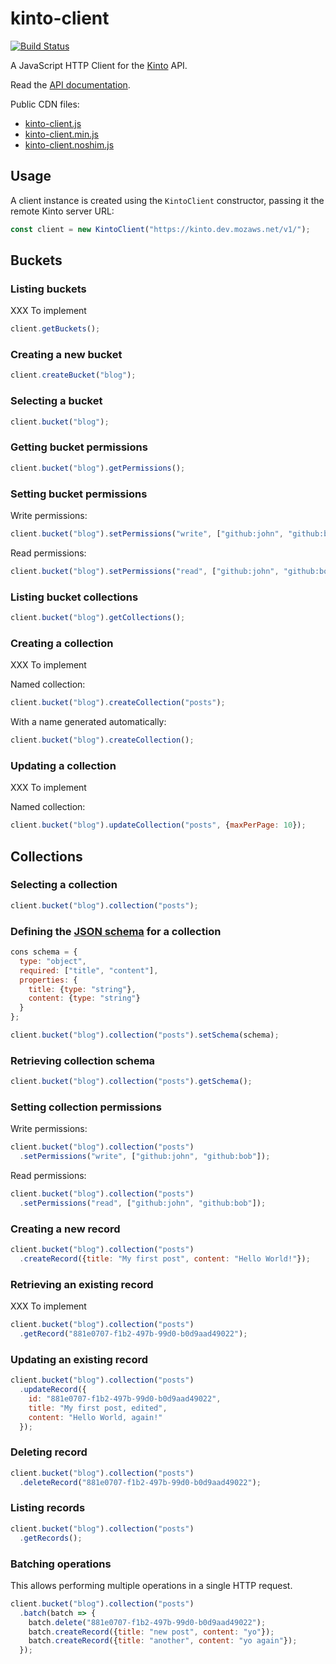 kinto-client
============

[![Build Status](https://travis-ci.org/Kinto/kinto-client.svg?branch=master)](https://travis-ci.org/Kinto/kinto-client)

A JavaScript HTTP Client for the [Kinto](http://kinto-storage.org/) API.

Read the [API documentation](https://doc.esdoc.org/github.com/Kinto/kinto-client/).

Public CDN files:

- [kinto-client.js](https://npmcdn.com/kinto-client/dist/kinto-client.js)
- [kinto-client.min.js](https://npmcdn.com/kinto-client/dist/kinto-client.min.js)
- [kinto-client.noshim.js](https://npmcdn.com/kinto-client/dist/kinto-client.noshim.js)

## Usage

A client instance is created using the `KintoClient` constructor, passing it the remote Kinto server URL:

```js
const client = new KintoClient("https://kinto.dev.mozaws.net/v1/");
```

## Buckets

### Listing buckets

XXX To implement

```js
client.getBuckets();
```

### Creating a new bucket

```js
client.createBucket("blog");
```

### Selecting a bucket

```js
client.bucket("blog");
```

### Getting bucket permissions

```js
client.bucket("blog").getPermissions();
```

### Setting bucket permissions

Write permissions:

```js
client.bucket("blog").setPermissions("write", ["github:john", "github:bob"]);
```

Read permissions:

```js
client.bucket("blog").setPermissions("read", ["github:john", "github:bob"]);
```

### Listing bucket collections

```js
client.bucket("blog").getCollections();
```

### Creating a collection

XXX To implement

Named collection:

```js
client.bucket("blog").createCollection("posts");
```

With a name generated automatically:

```js
client.bucket("blog").createCollection();
```

### Updating a collection

XXX To implement

Named collection:

```js
client.bucket("blog").updateCollection("posts", {maxPerPage: 10});
```

## Collections

### Selecting a collection

```js
client.bucket("blog").collection("posts");
```

### Defining the [JSON schema](http://json-schema.org/) for a collection

```js
cons schema = {
  type: "object",
  required: ["title", "content"],
  properties: {
    title: {type: "string"},
    content: {type: "string"}
  }
};

client.bucket("blog").collection("posts").setSchema(schema);
```

### Retrieving collection schema

```js
client.bucket("blog").collection("posts").getSchema();
```

### Setting collection permissions

Write permissions:

```js
client.bucket("blog").collection("posts")
  .setPermissions("write", ["github:john", "github:bob"]);
```

Read permissions:

```js
client.bucket("blog").collection("posts")
  .setPermissions("read", ["github:john", "github:bob"]);
```

### Creating a new record

```js
client.bucket("blog").collection("posts")
  .createRecord({title: "My first post", content: "Hello World!"});
```

### Retrieving an existing record

XXX To implement

```js
client.bucket("blog").collection("posts")
  .getRecord("881e0707-f1b2-497b-99d0-b0d9aad49022");
```

### Updating an existing record

```js
client.bucket("blog").collection("posts")
  .updateRecord({
    id: "881e0707-f1b2-497b-99d0-b0d9aad49022",
    title: "My first post, edited",
    content: "Hello World, again!"
  });
```

### Deleting record

```js
client.bucket("blog").collection("posts")
  .deleteRecord("881e0707-f1b2-497b-99d0-b0d9aad49022");
```

### Listing records

```js
client.bucket("blog").collection("posts")
  .getRecords();
```

### Batching operations

This allows performing multiple operations in a single HTTP request.

```js
client.bucket("blog").collection("posts")
  .batch(batch => {
    batch.delete("881e0707-f1b2-497b-99d0-b0d9aad49022");
    batch.createRecord({title: "new post", content: "yo"});
    batch.createRecord({title: "another", content: "yo again"});
  });
```
